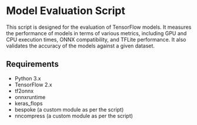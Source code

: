 # Model Evaluation Script

This script is designed for the evaluation of TensorFlow models. It measures the performance of models in terms of various metrics, including GPU and CPU execution times, ONNX compatibility, and TFLite performance. It also validates the accuracy of the models against a given dataset.

## Requirements

- Python 3.x
- TensorFlow 2.x
- tf2onnx
- onnxruntime
- keras_flops
- bespoke (a custom module as per the script)
- nncompress (a custom module as per the script)

